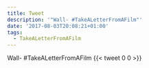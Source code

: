 ```yaml
---
title: Tweet
description: '"Wall- #TakeALetterFromAFilm"'
date: '2017-08-03T20:08:21+01:00'
tags:
  - TakeALetterFromAFilm
---
```

Wall- #TakeALetterFromAFilm
      {{< tweet 0 0 >}}
    
